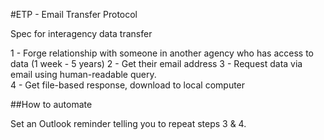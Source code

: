 #ETP - Email Transfer Protocol

Spec for interagency data transfer

1 - Forge relationship with someone in another agency who has access to data (1 week - 5 years)
2 - Get their email address
3 - Request data via email using human-readable query.  
4 - Get file-based response, download to local computer

##How to automate

Set an Outlook reminder telling you to repeat steps 3 & 4.